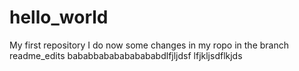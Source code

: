 # hello_world
My first repository
I do now some changes in my ropo in the branch readme_edits
bababbababababababdlfjljdsf
lfjkljsdflkjds
